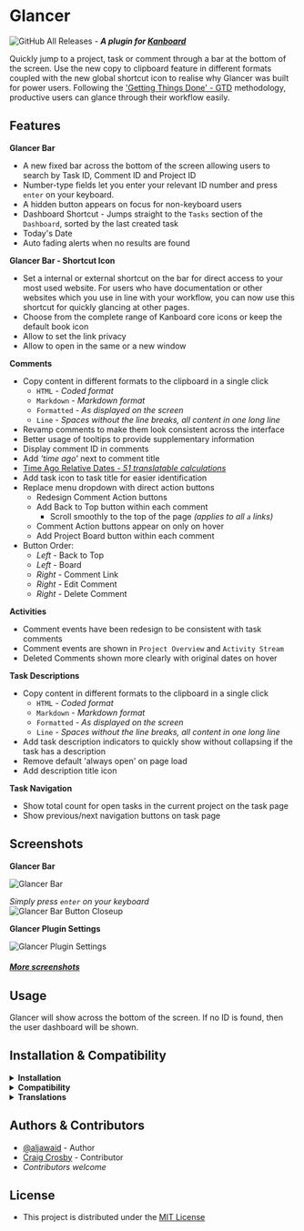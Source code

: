 # Glancer
![GitHub All Releases](https://img.shields.io/github/downloads/aljawaid/Glancer/total?style=for-the-badge "GitHub All Downloads") - **_A plugin for [Kanboard](https://github.com/kanboard/kanboard "Kanboard - Kanban Project Management Software")_**

Quickly jump to a project, task or comment through a bar at the bottom of the screen. Use the new copy to clipboard feature in different formats coupled with the new global shortcut icon to realise why Glancer was built for power users. Following the ['Getting Things Done' - GTD](https://en.wikipedia.org/wiki/Getting_Things_Done) methodology, productive users can glance through their workflow easily. 


## Features

**Glancer Bar**
- A new fixed bar across the bottom of the screen allowing users to search by Task ID, Comment ID and Project ID
- Number-type fields let you enter your relevant ID number and press `enter` on your keyboard.
- A hidden button appears on focus for non-keyboard users
- Dashboard Shortcut - Jumps straight to the `Tasks` section of the `Dashboard`, sorted by the last created task
- Today's Date
- Auto fading alerts when no results are found

**Glancer Bar - Shortcut Icon**
- Set a internal or external shortcut on the bar for direct access to your most used website. For users who have documentation or other websites which you use in line with your workflow, you can now use this shortcut for quickly glancing at other pages.
- Choose from the complete range of Kanboard core icons or keep the default book icon
- Allow to set the link privacy
- Allow to open in the same or a new window

**Comments**
- Copy content in different formats  to the clipboard in a single click
  - `HTML` - _Coded format_
  - `Markdown` - _Markdown format_
  - `Formatted` - _As displayed on the screen_
  - `Line` - _Spaces without the line breaks, all content in one long line_
- Revamp comments to make them look consistent across the interface
- Better usage of tooltips to provide supplementary information
- Display comment ID in comments
- Add _'time ago'_ next to comment title
- [Time Ago Relative Dates _- 51 translatable calculations_](../master/time-ago.md "View table of calculations")
- Add task icon to task title for easier identification
- Replace menu dropdown with direct action buttons
  - Redesign Comment Action buttons
  - Add Back to Top button within each comment
      - Scroll smoothly to the top of the page _(applies to all `a` links)_
  - Comment Action buttons appear on only on hover
  - Add Project Board button within each comment
- Button Order:
  - _Left_ - Back to Top
  - _Left_ - Board
  - _Right_ - Comment Link
  - _Right_ - Edit Comment
  - _Right_ - Delete Comment

**Activities**
- Comment events have been redesign to be consistent with task comments
- Comment events are shown in `Project Overview` and `Activity Stream`
- Deleted Comments shown more clearly with original dates on hover

**Task Descriptions**
- Copy content in different formats  to the clipboard in a single click
  - `HTML` - _Coded format_
  - `Markdown` - _Markdown format_
  - `Formatted` - _As displayed on the screen_
  - `Line` - _Spaces without the line breaks, all content in one long line_
- Add task description indicators to quickly show without collapsing if the task has a description
- Remove default 'always open' on page load
- Add description title icon

**Task Navigation**
- Show total count for open tasks in the current project on the task page
- Show previous/next navigation buttons on task page


## Screenshots

**Glancer Bar**  

![Glancer Bar](../master/Screenshots/screenshot-glancer.png "Glancer Bar")

_Simply press `enter` on your keyboard_  
![Glancer Bar Button Closeup](../master/Screenshots/screenshot-glancer-bar-closeup.png "Glancer Bar Button Closeup")

**Glancer Plugin Settings**

![Glancer Plugin Settings](../master/Screenshots/screenshot-glancer-settings.png "Glancer Plugin Settings")

#### _[More screenshots](../master/screenshots.md)_


## Usage

Glancer will show across the bottom of the screen. If no ID is found, then the user dashboard will be shown.


## Installation & Compatibility

<details>
    <summary><strong>Installation</strong></summary>

- Install via the **[Kanboard](https://github.com/kanboard/kanboard "Kanboard - Kanban Project Management Software") Plugin Directory** or see [INSTALL.md](../master/INSTALL.md)
- Read the full [**Changelog**](../master/changelog.md "See changes") to see the latest updates

</details>
<details>
    <summary><strong>Compatibility</strong></summary>

- Requires [Kanboard](https://github.com/kanboard/kanboard "Kanboard - Kanban Project Management Software") ≥`1.2.20`
- **Other Plugins & Action Plugins**
  - _No known issues_
  - Compatible with [KanboardCSS](https://github.com/aljawaid/KanboardCSS), [PluginManager](https://github.com/aljawaid/PluginManager), [Bak2topbotm](https://github.com/creecros/Bak2topbotm), [Calendar](https://github.com/kanboard/plugin-calendar)
- **Core Files & Templates**
  - `06` Template overrides
  - _No database changes_

</details>
<details>
    <summary><strong>Translations</strong></summary>

- English (UK)
- _Starter template available_

</details>


## Authors & Contributors

- [@aljawaid](https://github.com/aljawaid) - Author
- [Craig Crosby](https://github.com/creecros) - Contributor
- _Contributors welcome_


## License

- This project is distributed under the [MIT License](../master/LICENSE "Read The MIT license")
